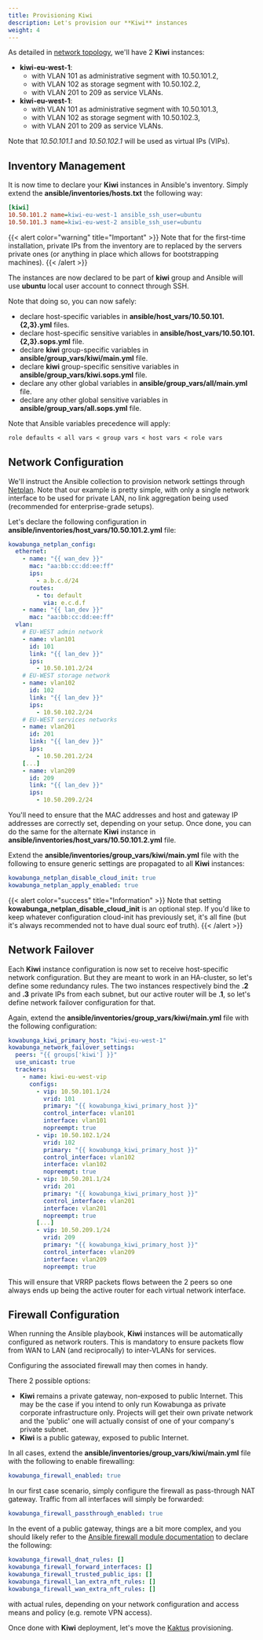 ```yaml
---
title: Provisioning Kiwi
description: Let's provision our **Kiwi** instances
weight: 4
---
```


As detailed in [network topology](/docs/getting-started/topology/), we'll have 2 **Kiwi** instances:

- **kiwi-eu-west-1**:
  - with VLAN 101 as administrative segment with 10.50.101.2,
  - with VLAN 102 as storage segment with 10.50.102.2,
  - with VLAN 201 to 209 as service VLANs.
- **kiwi-eu-west-1**:
  - with VLAN 101 as administrative segment with 10.50.101.3,
  - with VLAN 102 as storage segment with 10.50.102.3,
  - with VLAN 201 to 209 as service VLANs.

Note that *10.50.101.1* and *10.50.102.1* will be used as virtual IPs (VIPs).

## Inventory Management

It is now time to declare your **Kiwi** instances in Ansible's inventory. Simply extend the **ansible/inventories/hosts.txt** the following way:

```ini
[kiwi]
10.50.101.2 name=kiwi-eu-west-1 ansible_ssh_user=ubuntu
10.50.101.3 name=kiwi-eu-west-2 ansible_ssh_user=ubuntu
```

{{< alert color="warning" title="Important" >}}
Note that for the first-time installation, private IPs from the inventory are to replaced by the servers private ones (or anything in place which allows for bootstrapping machines).
{{< /alert >}}

The instances are now declared to be part of **kiwi** group and Ansible will use **ubuntu** local user account to connect through SSH.

Note that doing so, you can now safely:

- declare host-specific variables in **ansible/host_vars/10.50.101.{2,3}.yml** files.
- declare host-specific sensitive variables in **ansible/host_vars/10.50.101.{2,3}.sops.yml** file.
- declare **kiwi** group-specific variables in **ansible/group_vars/kiwi/main.yml** file.
- declare **kiwi** group-specific sensitive variables in **ansible/group_vars/kiwi.sops.yml** file.
- declare any other global variables in **ansible/group_vars/all/main.yml** file.
- declare any other global sensitive variables in **ansible/group_vars/all.sops.yml** file.

Note that Ansible variables precedence will apply:

```txt
role defaults < all vars < group vars < host vars < role vars
```

## Network Configuration

We'll instruct the Ansible collection to provision network settings through [Netplan](https://netplan.io/). Note that our example is pretty simple, with only a single network interface to be used for private LAN, no link aggregation being used (recommended for enterprise-grade setups).

Let's declare the following configuration in **ansible/inventories/host_vars/10.50.101.2.yml** file:

```yaml
kowabunga_netplan_config:
  ethernet:
    - name: "{{ wan_dev }}"
      mac: "aa:bb:cc:dd:ee:ff"
      ips:
        - a.b.c.d/24
      routes:
        - to: default
          via: e.c.d.f
    - name: "{{ lan_dev }}"
      mac: "aa:bb:cc:dd:ee:ff"
  vlan:
    # EU-WEST admin network
    - name: vlan101
      id: 101
      link: "{{ lan_dev }}"
      ips:
        - 10.50.101.2/24
    # EU-WEST storage network
    - name: vlan102
      id: 102
      link: "{{ lan_dev }}"
      ips:
        - 10.50.102.2/24
    # EU-WEST services networks
    - name: vlan201
      id: 201
      link: "{{ lan_dev }}"
      ips:
        - 10.50.201.2/24
    [...]
    - name: vlan209
      id: 209
      link: "{{ lan_dev }}"
      ips:
        - 10.50.209.2/24
```

You'll need to ensure that the MAC addresses and host and gateway IP addresses are correctly set, depending on your setup. Once done, you can do the same for the alternate **Kiwi** instance in **ansible/inventories/host_vars/10.50.101.2.yml** file.

Extend the **ansible/inventories/group_vars/kiwi/main.yml** file with the following to ensure generic settings are propagated to all **Kiwi** instances:

```yaml
kowabunga_netplan_disable_cloud_init: true
kowabunga_netplan_apply_enabled: true
```

{{< alert color="success" title="Information" >}}
Note that setting **kowabunga_netplan_disable_cloud_init** is an optional step. If you'd like to keep whatever configuration cloud-init has previously set, it's all fine (but it's always recommended not to have dual sourc eof truth).
{{< /alert >}}

## Network Failover

Each **Kiwi** instance configuration is now set to receive host-specific network configuration. But they are meant to work in an HA-cluster, so let's define some redundancy rules. The two instances respectively bind the **.2** and **.3** private IPs from each subnet, but our active router will be **.1**, so let's define network failover configuration for that.

Again, extend the **ansible/inventories/group_vars/kiwi/main.yml** file with the following configuration:

```yaml
kowabunga_kiwi_primary_host: "kiwi-eu-west-1"
kowabunga_network_failover_settings:
  peers: "{{ groups['kiwi'] }}"
  use_unicast: true
  trackers:
    - name: kiwi-eu-west-vip
      configs:
        - vip: 10.50.101.1/24
          vrid: 101
          primary: "{{ kowabunga_kiwi_primary_host }}"
          control_interface: vlan101
          interface: vlan101
          nopreempt: true
        - vip: 10.50.102.1/24
          vrid: 102
          primary: "{{ kowabunga_kiwi_primary_host }}"
          control_interface: vlan102
          interface: vlan102
          nopreempt: true
        - vip: 10.50.201.1/24
          vrid: 201
          primary: "{{ kowabunga_kiwi_primary_host }}"
          control_interface: vlan201
          interface: vlan201
          nopreempt: true
        [...]
        - vip: 10.50.209.1/24
          vrid: 209
          primary: "{{ kowabunga_kiwi_primary_host }}"
          control_interface: vlan209
          interface: vlan209
          nopreempt: true
```

This will ensure that VRRP packets flows between the 2 peers so one always ends up being the active router for each virtual network interface.

## Firewall Configuration

When running the Ansible playbook, **Kiwi** instances will be automatically configured as network routers. This is mandatory to ensure packets flow from WAN to LAN (and reciprocally) to inter-VLANs for services.

Configuring the associated firewall may then comes in handy.

There 2 possible options:

- **Kiwi** remains a private gateway, non-exposed to public Internet. This may be the case if you intend to only run Kowabunga as private corporate infrastructure only. Projects will get their own private network and the 'public' one will actually consist of one of your company's private subnet.
- **Kiwi** is a public gateway, exposed to public Internet.

In all cases, extend the **ansible/inventories/group_vars/kiwi/main.yml** file with the following to enable firewalling:

```yaml
kowabunga_firewall_enabled: true
```

In our first case scenario, simply configure the firewall as pass-through NAT gateway. Traffic from all interfaces will simply be forwarded:

```yaml
kowabunga_firewall_passthrough_enabled: true
```

In the event of a public gateway, things are a bit more complex, and you should likely refer to the [Ansible firewall module documentation](https://ansible.kowabunga.cloud/kowabunga/cloud/firewall_role.html#ansible-collections-kowabunga-cloud-firewall-role) to declare the following:

```yaml
kowabunga_firewall_dnat_rules: []
kowabunga_firewall_forward_interfaces: []
kowabunga_firewall_trusted_public_ips: []
kowabunga_firewall_lan_extra_nft_rules: []
kowabunga_firewall_wan_extra_nft_rules: []
```

with actual rules, depending on your network configuration and access means and policy (e.g. remote VPN access).

Once done with **Kiwi** deployment, let's move the [Kaktus](/docs/admin-guide/create-kaktus/) provisioning.
